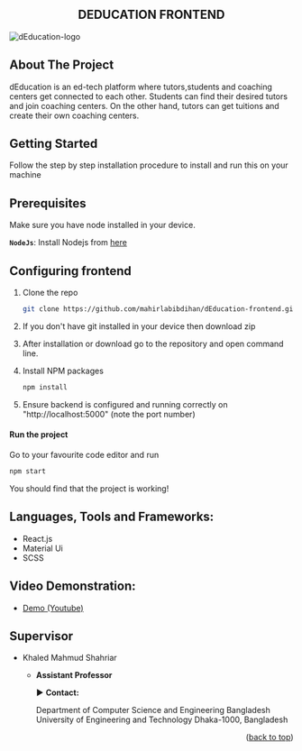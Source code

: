 <h2 align="center">DEDUCATION FRONTEND</h3>

![dEducation-logo](https://user-images.githubusercontent.com/62663759/187912013-d1653a15-833a-4102-9091-0c9aa96b8505.png)

## About The Project

dEducation is an ed-tech platform where tutors,students and coaching centers get connected to each other. Students can find their desired tutors and join coaching centers. On the other hand, tutors can get tuitions and create their own coaching centers.

## Getting Started

Follow the step by step installation procedure to install and run this on your machine

## Prerequisites

Make sure you have node installed in your device.

**`NodeJs`**: Install Nodejs from [here](https://nodejs.org/en/download/)

## Configuring frontend<a name="configuring-frontend"></a>

1.  Clone the repo

    ```sh
    git clone https://github.com/mahirlabibdihan/dEducation-frontend.git
    ```

2.  If you don't have git installed in your device then download zip

3.  After installation or download go to the repository and open command line.

4.  Install NPM packages

    ```sh
    npm install
    ```

5.  Ensure backend is configured and running correctly on "http://localhost:5000" (note the port number)

#### Run the project

Go to your favourite code editor and run

```sh
npm start
```

You should find that the project is working!

## Languages, Tools and Frameworks:<a name="tools"></a>

- React.js
- Material Ui
- SCSS

## Video Demonstration:<a name="video-demonstration"></a>

- [Demo (Youtube)](https://www.youtube.com/watch?v=CpvlSI-OA48)

## Supervisor

- Khaled Mahmud Shahriar

  - **Assistant Professor**

    :arrow_forward: **Contact:**

    Department of Computer Science and Engineering
    Bangladesh University of Engineering and Technology
    Dhaka-1000, Bangladesh

<p align="right">(<a href="#top">back to top</a>)</p>

